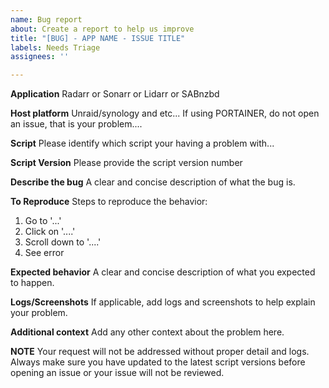 ```yaml
---
name: Bug report
about: Create a report to help us improve
title: "[BUG] - APP NAME - ISSUE TITLE"
labels: Needs Triage
assignees: ''

---
```


**Application**
Radarr or Sonarr or Lidarr or SABnzbd

**Host platform**
Unraid/synology and etc... If using PORTAINER, do not open an issue, that is your problem....

**Script**
Please identify which script your having a problem with...

**Script Version**
Please provide the script version number

**Describe the bug**
A clear and concise description of what the bug is.


**To Reproduce**
Steps to reproduce the behavior:
1. Go to '...'
2. Click on '....'
3. Scroll down to '....'
4. See error

**Expected behavior**
A clear and concise description of what you expected to happen.

**Logs/Screenshots**
If applicable, add logs and screenshots to help explain your problem.

**Additional context**
Add any other context about the problem here.

**NOTE**
Your request will not be addressed without proper detail and logs. Always make sure you have updated to the latest script versions before opening an issue or your issue will not be reviewed.
